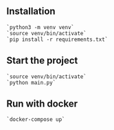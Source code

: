 ## Installation
    `python3 -m venv venv`
    `source venv/bin/activate`
    `pip install -r requirements.txt`

## Start the project
    `source venv/bin/activate`
    `python main.py`

## Run with docker
    `docker-compose up`